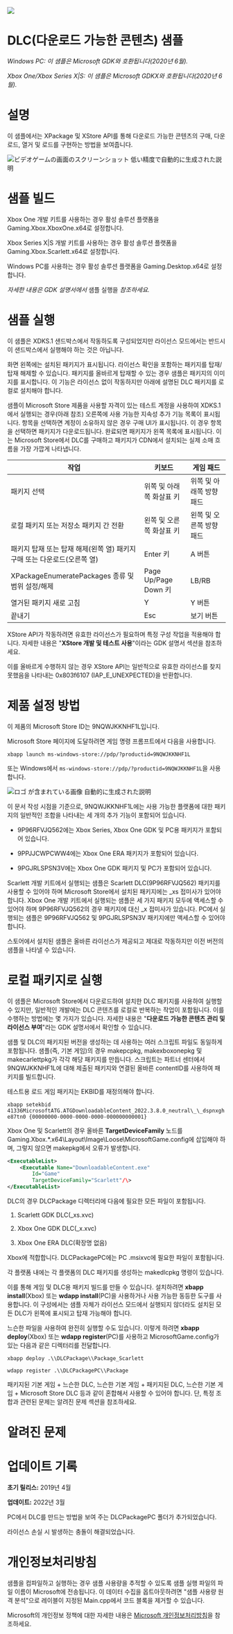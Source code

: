   ![](./media/image1.png)

#   DLC(다운로드 가능한 콘텐츠) 샘플

*Windows PC: 이 샘플은 Microsoft GDK와 호환됩니다(2020년 6월).*

*Xbox One/Xbox Series X|S: 이 샘플은 Microsoft GDKX와 호환됩니다(2020년
6월).*

# 

# 설명

이 샘플에서는 XPackage 및 XStore API를 통해 다운로드 가능한 콘텐츠의
구매, 다운로드, 열거 및 로드를 구현하는 방법을 보여줍니다.

![ビデオゲームの画面のスクリーンショット 低い精度で自動的に生成された説明](./media/image3.png)

# 샘플 빌드

Xbox One 개발 키트를 사용하는 경우 활성 솔루션 플랫폼을
Gaming.Xbox.XboxOne.x64로 설정합니다.

Xbox Series X|S 개발 키트를 사용하는 경우 활성 솔루션 플랫폼을
Gaming.Xbox.Scarlett.x64로 설정합니다.

Windows PC를 사용하는 경우 활성 솔루션 플랫폼을 Gaming.Desktop.x64로
설정합니다.

*자세한 내용은 GDK 설명서에서* 샘플 실행을 *참조하세요.*

# 샘플 실행

이 샘플은 XDKS.1 샌드박스에서 작동하도록 구성되었지만 라이선스
모드에서는 반드시 이 샌드박스에서 실행해야 하는 것은 아닙니다.

화면 왼쪽에는 설치된 패키지가 표시됩니다. 라이선스 확인을 포함하는
패키지를 탑재/탑재 해제할 수 있습니다. 패키지를 올바르게 탑재할 수 있는
경우 샘플은 패키지의 이미지를 표시합니다. 이 기능은 라이선스 없이
작동하지만 아래에 설명된 DLC 패키지를 로컬로 설치해야 합니다.

샘플이 Microsoft Store 제품을 사용할 자격이 있는 테스트 계정을 사용하여
XDKS.1에서 실행되는 경우(아래 참조) 오른쪽에 사용 가능한 지속성 추가
기능 목록이 표시됩니다. 항목을 선택하면 계정이 소유하지 않은 경우 구매
UI가 표시됩니다. 이 경우 항목을 선택하면 패키지가 다운로드됩니다.
완료되면 패키지가 왼쪽 목록에 표시됩니다. 이는 Microsoft Store에서 DLC를
구매하고 패키지가 CDN에서 설치되는 실제 소매 흐름을 가장 가깝게
나타냅니다.

| 작업                       |  키보드             |  게임 패드          |
|----------------------------|--------------------|--------------------|
| 패키지 선택  |  위쪽 및 아래쪽 화살표 키 |  위쪽 및 아래쪽 방향 패드          |
| 로컬 패키지 또는 저장소 패키지 간 전환 |  왼쪽 및 오른쪽 화살표 키 |  왼쪽 및 오른쪽 방향 패드          |
| 패키지 탑재 또는 탑재 해제(왼쪽 열) 패키지 구매 또는 다운로드(오른쪽 열) |  Enter 키  |  A 버튼 |
| XPackageEnumeratePackages 종류 및 범위 설정/해제 |  Page Up/Page Down 키 |  LB/RB |
| 열거된 패키지 새로 고침    |  Y                  |  Y 버튼             |
| 끝내기                     |  Esc                |  보기 버튼          |

XStore API가 작동하려면 유효한 라이선스가 필요하며 특정 구성 작업을
적용해야 합니다. 자세한 내용은 "**XStore 개발 및 테스트 사용**"이라는
GDK 설명서 섹션을 참조하세요.

이를 올바르게 수행하지 않는 경우 XStore API는 일반적으로 유효한
라이선스를 찾지 못했음을 나타내는 0x803f6107 (IAP_E\_UNEXPECTED)을
반환합니다.

# 제품 설정 방법

이 제품의 Microsoft Store ID는 9NQWJKKNHF1L입니다.

Microsoft Store 페이지에 도달하려면 게임 명령 프롬프트에서 다음을
사용합니다.

`xbapp launch ms-windows-store://pdp/?productid=9NQWJKKNHF1L`

또는 Windows에서 `ms-windows-store://pdp/?productid=9NQWJKKNHF1L`을
사용합니다.

![ロゴ が含まれている画像 自動的に生成された説明](./media/image4.jpeg)

이 문서 작성 시점을 기준으로, 9NQWJKKNHF1L에는 사용 가능한 플랫폼에 대한
패키지의 일반적인 조합을 나타내는 세 개의 추가 기능이 포함되어 있습니다.

-   9P96RFVJQ562에는 Xbox Series, Xbox One GDK 및 PC용 패키지가 포함되어
    있습니다.

-   9PPJJCWPCWW4에는 Xbox One ERA 패키지가 포함되어 있습니다.

-   9PGJRLSPSN3V에는 Xbox One GDK 패키지 및 PC가 포함되어 있습니다.

Scarlett 개발 키트에서 실행되는 샘플은 Scarlett DLC(9P96RFVJQ562)
패키지를 사용할 수 있어야 하며 Microsoft Store에서 설치된 패키지에는
\_xs 접미사가 있어야 합니다. Xbox One 개발 키트에서 실행되는 샘플은 세
가지 패키지 모두에 액세스할 수 있어야 하며 9P96RFVJQ562의 경우 패키지에
대신 \_x 접미사가 있습니다. PC에서 실행되는 샘플은 9P96RFVJQ562 및
9PGJRLSPSN3V 패키지에만 액세스할 수 있어야 합니다.

스토어에서 설치된 샘플은 올바른 라이선스가 제공되고 제대로 작동하지만
이전 버전의 샘플을 나타낼 수 있습니다.

# 로컬 패키지로 실행

이 샘플은 Microsoft Store에서 다운로드하여 설치한 DLC 패키지를 사용하여
실행할 수 있지만, 일반적인 개발에는 DLC 콘텐츠를 로컬로 반복하는 작업이
포함됩니다. 이를 수행하는 방법에는 몇 가지가 있습니다. 자세한 내용은
"**다운로드 가능한 콘텐츠 관리 및 라이선스 부여**"라는 GDK 설명서에서
확인할 수 있습니다.

샘플 및 DLC의 패키지된 버전을 생성하는 데 사용하는 여러 스크립트 파일도
동일하게 포함됩니다. 샘플(즉, 기본 게임)의 경우 makepcpkg,
makexboxonepkg 및 makecarlettpkg가 각각 해당 패키지를 만듭니다.
스크립트는 파트너 센터에서 9NQWJKKNHF1L에 대해 제출된 패키지와 연결된
올바른 contentID를 사용하여 패키지를 빌드합니다.

테스트용 로드 게임 패키지는 EKBID를 재정의해야 합니다.

`xbapp setekbid 41336MicrosoftATG.ATGDownloadableContent_2022.3.8.0_neutral\_\_dspnxghe87tn0 {00000000-0000-0000-0000-000000000001}`

Xbox One 및 Scarlett의 경우 올바른 **TargetDeviceFamily** 노드를
Gaming.Xbox.\*.x64\\Layout\\Image\\Loose\\MicrosoftGame.config에
삽입해야 하며, 그렇지 않으면 makepkg에서 오류가 발생합니다.

```xml
<ExecutableList>
    <Executable Name="DownloadableContent.exe"
        Id="Game"
        TargetDeviceFamily="Scarlett"/\>
</ExecutableList>
```


DLC의 경우 DLCPackage 디렉터리에 다음에 필요한 모든 파일이 포함됩니다.

1.  Scarlett GDK DLC(\_xs.xvc)

2.  Xbox One GDK DLC(\_x.xvc)

3.  Xbox One ERA DLC(확장명 없음)

Xbox에 적합합니다. DLCPackagePC에는 PC .msixvc에 필요한 파일이
포함됩니다.

각 플랫폼 내에는 각 플랫폼의 DLC 패키지를 생성하는 makedlcpkg 명령이
있습니다.

이를 통해 게임 및 DLC용 패키지 빌드를 만들 수 있습니다. 설치하려면
**xbapp install**(Xbox) 또는 **wdapp install**(PC)을 사용하거나 사용
가능한 동등한 도구를 사용합니다. 이 구성에서는 샘플 자체가 라이선스
모드에서 실행되지 않더라도 설치된 모든 DLC가 왼쪽에 표시되고 탑재
가능해야 합니다.

느슨한 파일을 사용하여 완전히 실행할 수도 있습니다. 이렇게 하려면
**xbapp deploy**(Xbox) 또는 **wdapp register**(PC)를 사용하고
MicrosoftGame.config가 있는 다음과 같은 디렉터리를 전달합니다.

`xbapp deploy .\\DLCPackage\\Package_Scarlett`

`wdapp register .\\DLCPackagePC\\Package`

패키지된 기본 게임 + 느슨한 DLC, 느슨한 기본 게임 + 패키지된 DLC, 느슨한
기본 게임 + Microsoft Store DLC 등과 같이 혼합해서 사용할 수 있어야
합니다. 단, 특정 조합과 관련된 문제는 알려진 문제 섹션을 참조하세요.

# 알려진 문제

# 업데이트 기록

**초기 릴리스:** 2019년 4월

**업데이트:** 2022년 3월

PC에서 DLC를 만드는 방법을 보여 주는 DLCPackagePC 폴더가 추가되었습니다.

라이선스 손실 시 발생하는 충돌이 해결되었습니다.

# 개인정보처리방침

샘플을 컴파일하고 실행하는 경우 샘플 사용량을 추적할 수 있도록 샘플 실행
파일의 파일 이름이 Microsoft에 전송됩니다. 이 데이터 수집을
옵트아웃하려면 \"샘플 사용량 원격 분석\"으로 레이블이 지정된
Main.cpp에서 코드 블록을 제거할 수 있습니다.

Microsoft의 개인정보 정책에 대한 자세한 내용은 [Microsoft
개인정보처리방침](https://privacy.microsoft.com/en-us/privacystatement/)을
참조하세요.
